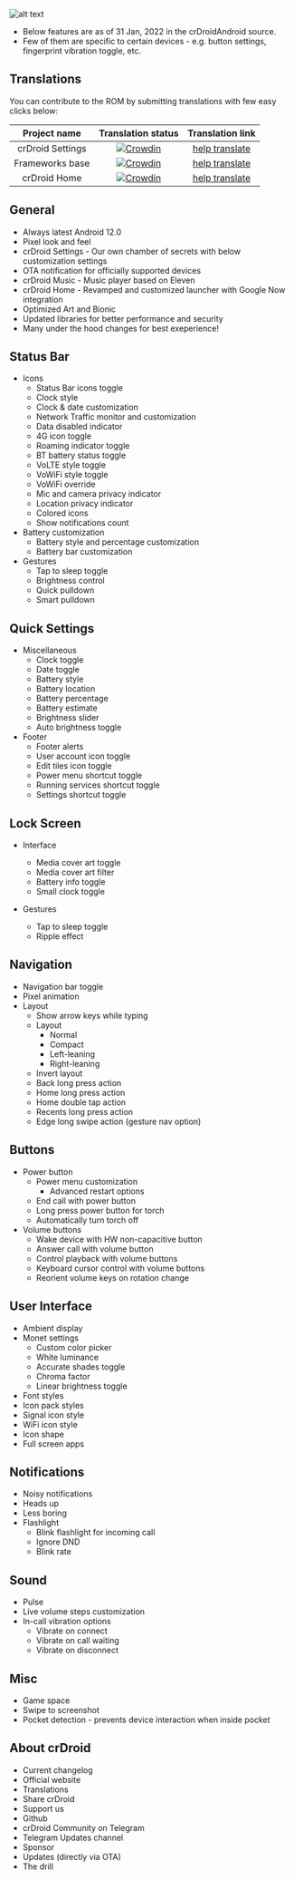 ![alt text][logo]

  [logo]:https://crdroid.net/img/logo.png ""
* Below features are as of 31 Jan, 2022 in the crDroidAndroid source.
* Few of them are specific to certain devices - e.g. button settings, fingerprint vibration toggle, etc.

Translations
----------
You can contribute to the ROM by submitting translations with few easy clicks below:

| Project name | Translation status | Translation link |
|    :---:     |     :---:      |     :---:     |
| crDroid Settings   | [![Crowdin](https://d322cqt584bo4o.cloudfront.net/crdroid-translation/localized.svg)](https://crowdin.com/project/crdroid-translation)     | [help translate](https://crowdin.com/project/crdroid-translation)    |
| Frameworks base     | [![Crowdin](https://d322cqt584bo4o.cloudfront.net/crdroid-frameworks-base/localized.svg)](https://crowdin.com/project/crdroid-frameworks-base)       | [help translate](https://crowdin.com/project/crdroid-frameworks-base)      |
| crDroid Home     | [![Crowdin](https://d322cqt584bo4o.cloudfront.net/crdroid-home/localized.svg)](https://crowdin.com/project/crdroid-home)       | [help translate](https://crowdin.com/project/crdroid-home)      |

General
----------
* Always latest Android 12.0
* Pixel look and feel
* crDroid Settings - Our own chamber of secrets with below customization settings
* OTA notification for officially supported devices
* crDroid Music - Music player based on Eleven
* crDroid Home - Revamped and customized launcher with Google Now integration
* Optimized Art and Bionic
* Updated libraries for better performance and security
* Many under the hood changes for best exeperience!

Status Bar
----------
* Icons
    * Status Bar icons toggle
    * Clock style
    * Clock & date customization
    * Network Traffic monitor and customization
    * Data disabled indicator
    * 4G icon toggle
    * Roaming indicator toggle
    * BT battery status toggle
    * VoLTE style toggle
    * VoWiFi style toggle
    * VoWiFi override
    * Mic and camera privacy indicator
    * Location privacy indicator
    * Colored icons
    * Show notifications count
* Battery customization
    * Battery style and percentage customization
    * Battery bar customization
* Gestures
    * Tap to sleep toggle
    * Brightness control
    * Quick pulldown
    * Smart pulldown

Quick Settings
----------
* Miscellaneous
    * Clock toggle
    * Date toggle
    * Battery style
    * Battery location
    * Battery percentage
    * Battery estimate
    * Brightness slider
    * Auto brightness toggle
* Footer
    * Footer alerts
    * User account icon toggle
    * Edit tiles icon toggle
    * Power menu shortcut toggle
    * Running services shortcut toggle
    * Settings shortcut toggle

Lock Screen
----------
* Interface
    * Media cover art toggle
    * Media cover art filter
    * Battery info toggle
    * Small clock toggle

* Gestures
    * Tap to sleep toggle
    * Ripple effect

Navigation
----------
* Navigation bar toggle
* Pixel animation
* Layout
    * Show arrow keys while typing
    * Layout
      * Normal
      * Compact
      * Left-leaning
      * Right-leaning
    * Invert layout
    * Back long press action
    * Home long press action
    * Home double tap action
    * Recents long press action
    * Edge long swipe action (gesture nav option)

Buttons
----------
* Power button
  * Power menu customization
    * Advanced restart options
  * End call with power button
  * Long press power button for torch
  * Automatically turn torch off
* Volume buttons
  * Wake device with HW non-capacitive button
  * Answer call with volume button
  * Control playback with volume buttons
  * Keyboard cursor control with volume buttons
  * Reorient volume keys on rotation change

User Interface
----------
* Ambient display
* Monet settings
  * Custom color picker
  * White luminance
  * Accurate shades toggle
  * Chroma factor
  * Linear brightness toggle
* Font styles
* Icon pack styles
* Signal icon style
* WiFi icon style
* Icon shape
* Full screen apps

Notifications
----------
* Noisy notifications
* Heads up
* Less boring
* Flashlight
  * Blink flashlight for incoming call
  * Ignore DND
  * Blink rate

Sound
----------
* Pulse
* Live volume steps customization
* In-call vibration options
  * Vibrate on connect
  * Vibrate on call waiting
  * Vibrate on disconnect  

Misc
----------
* Game space
* Swipe to screenshot
* Pocket detection - prevents device interaction when inside pocket

About crDroid
----------
* Current changelog
* Official website
* Translations
* Share crDroid
* Support us
* Github
* crDroid Community on Telegram
* Telegram Updates channel
* Sponsor
* Updates (directly via OTA)
* The drill
